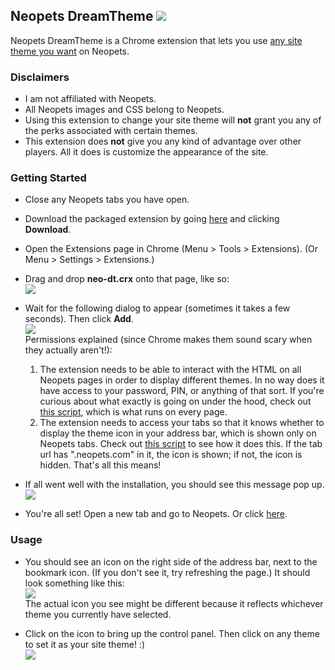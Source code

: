 ## Neopets DreamTheme ![](http://i.imgur.com/CaRRqQo.png)

Neopets DreamTheme is a Chrome extension that lets you use [any site theme you want](http://i.imgur.com/f6iIg8H.gif) on Neopets.

### Disclaimers
* I am not affiliated with Neopets.
* All Neopets images and CSS belong to Neopets.
* Using this extension to change your site theme will **not** grant you any of the perks associated with certain themes.
* This extension does **not** give you any kind of advantage over other players. All it does is customize the appearance of the site.

### Getting Started
* Close any Neopets tabs you have open.
* Download the packaged extension by going [here](https://docs.google.com/file/d/0B1epie81RPWlMGx0Nnp5N3NUNWs/) and clicking **Download**.
* Open the Extensions page in Chrome (Menu > Tools > Extensions). (Or Menu > Settings > Extensions.)
* Drag and drop **neo-dt.crx** onto that page, like so:  
![](http://i.imgur.com/FjcHC1F.png)

* Wait for the following dialog to appear (sometimes it takes a few seconds). Then click **Add**.  
![](http://i.imgur.com/Z3fVTHv.png)  
Permissions explained (since Chrome makes them sound scary when they actually aren't!):
    1. The extension needs to be able to interact with the HTML on all Neopets pages in order to display different themes. In no way does it have access to your password, PIN, or anything of that sort. If you're curious about what exactly is going on under the hood, check out [this script](https://github.com/AshleighC/neo-dt/blob/master/js/content.js), which is what runs on every page.
    2. The extension needs to access your tabs so that it knows whether to display the theme icon in your address bar, which is shown only on Neopets tabs. Check out [this script](https://github.com/AshleighC/neo-dt/blob/master/js/background.js) to see how it does this. If the tab url has ".neopets.com" in it, the icon is shown; if not, the icon is hidden. That's all this means!

* If all went well with the installation, you should see this message pop up.  
![](http://i.imgur.com/GB1YkZi.png)

* You're all set! Open a new tab and go to Neopets. Or click <a href="http://www.neopets.com/" target="_blank">here</a>.

### Usage
* You should see an icon on the right side of the address bar, next to the bookmark icon. (If you don't see it, try refreshing the page.) It should look something like this:  
![](http://i.imgur.com/sPJuQF0.png)  
The actual icon you see might be different because it reflects whichever theme you currently have selected.

* Click on the icon to bring up the control panel. Then click on any theme to set it as your site theme! :)  
![](http://i.imgur.com/VdgJHaf.png)

